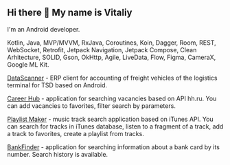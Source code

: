 ## Hi there 👋 My name is Vitaliy
I'm an Android developer.

Kotlin, Java, MVP/MVVM, RxJava, Coroutines, Koin, Dagger, Room, REST, WebSocket, Retrofit, Jetpack Navigation, Jetpack Compose, Clean Arhitecture, SOLID, Gson, OkHttp, Agile, LiveData, Flow, Figma, CameraX, Google ML Kit.

[DataScanner](https://github.com/Logomann/Data_Scanner_2.0) - ERP client for accounting of freight vehicles of the logistics terminal for TSD based on Android.

[Career Hub](https://github.com/Logomann/practicum-android-diploma) - application for searching vacancies based on API hh.ru. You can add vacancies to favorites, filter search by parameters.

[Playlist Maker](https://github.com/Logomann/Playlist-maker) - music track search application based on iTunes API. You can search for tracks in iTunes database, listen to a fragment of a track, add a track to favorites, create a playlist from tracks.

[BankFinder](https://github.com/Logomann/BankFinder) - application for searching information about a bank card by its number. Search history is available.

<!--
**Logomann/Logomann** is a ✨ _special_ ✨ repository because its `README.md` (this file) appears on your GitHub profile.

Here are some ideas to get you started:

- 🔭 I’m currently working on ...
- 🌱 I’m currently learning ...
- 👯 I’m looking to collaborate on ...
- 🤔 I’m looking for help with ...
- 💬 Ask me about ...
- 📫 How to reach me: ...
- 😄 Pronouns: ...
- ⚡ Fun fact: ...
-->
